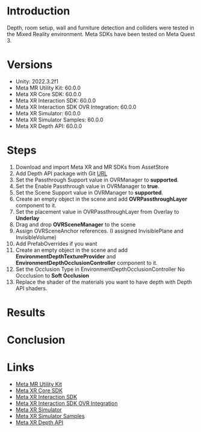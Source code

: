 # Introduction
Depth, room setup, wall and furniture detection and colliders were tested in the Mixed Reality environment. Meta SDKs have been tested on Meta Quest 3.

# Versions
- Unity: 2022.3.2f1
- Meta MR Utility Kit: 60.0.0
- Meta XR Core SDK: 60.0.0
- Meta XR Interaction SDK: 60.0.0
- Meta XR Interaction SDK OVR Integration: 60.0.0
- Meta XR Simulator: 60.0.0
- Meta XR Simulator Samples: 60.0.0
- Meta XR Depth API: 60.0.0

# Steps
1. Download and import Meta XR and MR SDKs from AssetStore
2. Add Depth API package with Git [URL](https://github.com/oculus-samples/Unity-DepthAPI)
3. Set the Passthrough Support value in OVRManager to **supported**.
4. Set the Enable Passthrough value in OVRManager to **true**.
5. Set the Scene Support  value in OVRManager to **supported**.
6. Create an empty object in the scene and add **OVRPassthroughLayer** component to it.
7. Set the placement value in  OVRPassthroughLayer from Overlay to **Underlay**
8. Drag and drop **OVRSceneManager** to the scene
9. Assign OVRSceneAnchor references. (I assigned InvisiblePlane and InvisibleVolume)
10. Add PrefabOverrides if you want
11. Create an empty object in the scene and add **EnvironmentDepthTextureProvider** and **EnvironmentDepthOcclusionController** component to it.
12. Set the Occlusion Type in EnvironmentDepthOcclusionController No Occclusion to **Soft Occlusion**
13. Replace the shader of the materials you want to have depth with Depth API shaders.

# Results
# Conclusion
# Links
- [Meta MR Utility Kit](https://assetstore.unity.com/packages/tools/integration/meta-mr-utility-kit-272450)
- [Meta XR Core SDK](https://assetstore.unity.com/packages/tools/integration/meta-xr-core-sdk-269169)
- [Meta XR Interaction SDK](https://assetstore.unity.com/packages/tools/integration/meta-xr-interaction-sdk-264559)
- [Meta XR Interaction SDK OVR Integration](https://assetstore.unity.com/packages/tools/integration/meta-xr-interaction-sdk-ovr-integration-265014)
- [Meta XR Simulator](https://assetstore.unity.com/packages/tools/integration/meta-xr-simulator-266732)
- [Meta XR Simulator Samples](https://assetstore.unity.com/packages/tools/integration/meta-xr-simulator-samples-269800)
- [Meta XR Depth API](https://github.com/oculus-samples/Unity-DepthAPI)
